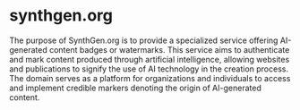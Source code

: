 # synthgen.org

The purpose of SynthGen.org is to provide a specialized service offering AI-generated content badges or watermarks. This service aims to authenticate and mark content produced through artificial intelligence, allowing websites and publications to signify the use of AI technology in the creation process. The domain serves as a platform for organizations and individuals to access and implement credible markers denoting the origin of AI-generated content.
